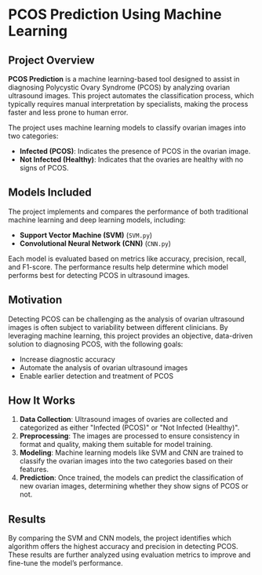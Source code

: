 # PCOS Prediction Using Machine Learning

## Project Overview

**PCOS Prediction** is a machine learning-based tool designed to assist in diagnosing Polycystic Ovary Syndrome (PCOS) by analyzing ovarian ultrasound images. This project automates the classification process, which typically requires manual interpretation by specialists, making the process faster and less prone to human error.

The project uses machine learning models to classify ovarian images into two categories:
- **Infected (PCOS)**: Indicates the presence of PCOS in the ovarian image.
- **Not Infected (Healthy)**: Indicates that the ovaries are healthy with no signs of PCOS.

## Models Included

The project implements and compares the performance of both traditional machine learning and deep learning models, including:
- **Support Vector Machine (SVM)** (`SVM.py`)
- **Convolutional Neural Network (CNN)** (`CNN.py`)

Each model is evaluated based on metrics like accuracy, precision, recall, and F1-score. The performance results help determine which model performs best for detecting PCOS in ultrasound images.

## Motivation

Detecting PCOS can be challenging as the analysis of ovarian ultrasound images is often subject to variability between different clinicians. By leveraging machine learning, this project provides an objective, data-driven solution to diagnosing PCOS, with the following goals:
- Increase diagnostic accuracy
- Automate the analysis of ovarian ultrasound images
- Enable earlier detection and treatment of PCOS

## How It Works

1. **Data Collection**: Ultrasound images of ovaries are collected and categorized as either "Infected (PCOS)" or "Not Infected (Healthy)".
2. **Preprocessing**: The images are processed to ensure consistency in format and quality, making them suitable for model training.
3. **Modeling**: Machine learning models like SVM and CNN are trained to classify the ovarian images into the two categories based on their features.
4. **Prediction**: Once trained, the models can predict the classification of new ovarian images, determining whether they show signs of PCOS or not.

## Results

By comparing the SVM and CNN models, the project identifies which algorithm offers the highest accuracy and precision in detecting PCOS. These results are further analyzed using evaluation metrics to improve and fine-tune the model’s performance.

